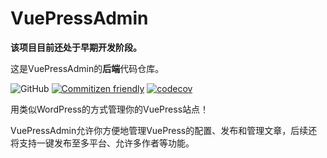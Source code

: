 # VuePressAdmin

**该项目目前还处于早期开发阶段。**

这是VuePressAdmin的**后端**代码仓库。

![GitHub](https://img.shields.io/github/license/shadowfish07/VuePressAdmin-backend)
[![Commitizen friendly](https://img.shields.io/badge/commitizen-friendly-brightgreen.svg)](http://commitizen.github.io/cz-cli/)
[![codecov](https://codecov.io/gh/shadowfish07/VuePressAdmin-backend/branch/main/graph/badge.svg?token=W4S7NR20G7)](https://codecov.io/gh/shadowfish07/VuePressAdmin-backend)

用类似WordPress的方式管理你的VuePress站点！

VuePressAdmin允许你方便地管理VuePress的配置、发布和管理文章，后续还将支持一键发布至多平台、允许多作者等功能。

